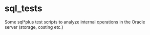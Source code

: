 sql_tests
===========

Some sql*plus test scripts to analyze internal
operations in the Oracle server (storage, costing etc.)